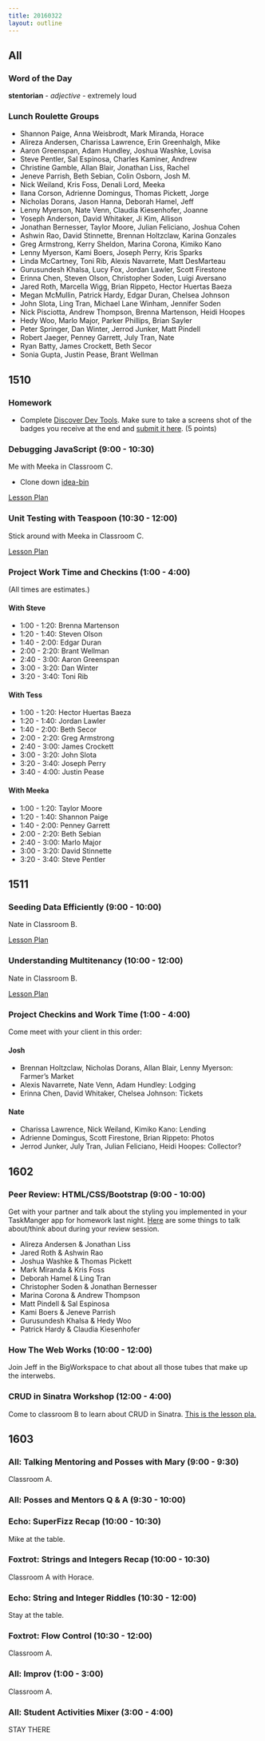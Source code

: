 ```yaml
---
title: 20160322
layout: outline
---
```


## All

### Word of the Day

**stentorian** - *adjective* - extremely loud

### Lunch Roulette Groups


* Shannon Paige, Anna Weisbrodt, Mark Miranda, Horace
* Alireza Andersen, Charissa Lawrence, Erin Greenhalgh, Mike
* Aaron Greenspan, Adam Hundley, Joshua Washke, Lovisa
* Steve Pentler, Sal Espinosa, Charles Kaminer, Andrew
* Christine Gamble, Allan Blair, Jonathan Liss, Rachel
* Jeneve Parrish, Beth Sebian, Colin Osborn, Josh M.
* Nick Weiland, Kris Foss, Denali Lord, Meeka
* Ilana Corson, Adrienne Domingus, Thomas Pickett, Jorge
* Nicholas Dorans, Jason Hanna, Deborah Hamel, Jeff
* Lenny Myerson, Nate Venn, Claudia Kiesenhofer, Joanne
* Yoseph Anderson, David Whitaker, Ji Kim, Allison
* Jonathan Bernesser, Taylor Moore, Julian Feliciano, Joshua Cohen
* Ashwin Rao, David Stinnette, Brennan Holtzclaw, Karina Gonzales
* Greg Armstrong, Kerry Sheldon, Marina Corona, Kimiko Kano
* Lenny Myerson, Kami Boers, Joseph Perry, Kris Sparks
* Linda McCartney, Toni Rib, Alexis Navarrete, Matt DesMarteau
* Gurusundesh Khalsa, Lucy Fox, Jordan Lawler, Scott Firestone
* Erinna Chen, Steven Olson, Christopher Soden, Luigi Aversano
* Jared Roth, Marcella Wigg, Brian Rippeto, Hector Huertas Baeza
* Megan McMullin, Patrick Hardy, Edgar Duran, Chelsea Johnson
* John Slota, Ling Tran, Michael Lane Winham, Jennifer Soden
* Nick Pisciotta, Andrew Thompson, Brenna Martenson, Heidi Hoopes
* Hedy Woo, Marlo Major, Parker Phillips, Brian Sayler
* Peter Springer, Dan Winter, Jerrod Junker, Matt Pindell
* Robert Jaeger, Penney Garrett, July Tran, Nate
* Ryan Batty, James Crockett, Beth Secor
* Sonia Gupta, Justin Pease, Brant Wellman


## 1510

### Homework
- Complete [Discover Dev Tools](http://discover-devtools.codeschool.com/). Make sure to take a screens shot of the badges you receive at the end and [submit it here](https://github.com/turingschool/ruby-submissions/tree/master/1510/module_4_assignments/dev-tools-homework). (5 points)

### Debugging JavaScript (9:00 - 10:30)

Me with Meeka in Classroom C.

- Clone down [idea-bin](https://github.com/turingschool-examples/idea-bin)

[Lesson Plan](https://github.com/turingschool/lesson_plans/blob/master/ruby_04-apis_and_scalability/debugging_javascript.markdown)

### Unit Testing with Teaspoon (10:30 - 12:00)

Stick around with Meeka in Classroom C.

[Lesson Plan](https://github.com/turingschool/lesson_plans/blob/master/ruby_04-apis_and_scalability/testing_javascript_in_rails.markdown)

### Project Work Time and Checkins (1:00 - 4:00)

(All times are estimates.)

#### With Steve

- 1:00 - 1:20: Brenna Martenson
- 1:20 - 1:40: Steven Olson
- 1:40 - 2:00: Edgar Duran
- 2:00 - 2:20: Brant Wellman
- 2:40 - 3:00: Aaron Greenspan
- 3:00 - 3:20: Dan Winter
- 3:20 - 3:40: Toni Rib

#### With Tess

- 1:00 - 1:20: Hector Huertas Baeza
- 1:20 - 1:40: Jordan Lawler
- 1:40 - 2:00: Beth Secor
- 2:00 - 2:20: Greg Armstrong
- 2:40 - 3:00: James Crockett
- 3:00 - 3:20: John Slota
- 3:20 - 3:40: Joseph Perry
- 3:40 - 4:00: Justin Pease

#### With Meeka

- 1:00 - 1:20: Taylor Moore
- 1:20 - 1:40: Shannon Paige
- 1:40 - 2:00: Penney Garrett
- 2:00 - 2:20: Beth Sebian
- 2:40 - 3:00: Marlo Major
- 3:00 - 3:20: David Stinnette
- 3:20 - 3:40: Steve Pentler

## 1511


### Seeding Data Efficiently (9:00 - 10:00)

Nate in Classroom B.

[Lesson Plan](https://github.com/turingschool/lesson_plans/blob/master/ruby_03-professional_rails_applications/seeding_data_efficiently.md)

### Understanding Multitenancy (10:00 - 12:00)

Nate in Classroom B.

[Lesson Plan](https://github.com/turingschool/lesson_plans/blob/master/ruby_03-professional_rails_applications/understanding_multitenancy.md)


### Project Checkins and Work Time (1:00 - 4:00)

Come meet with your client in this order:

#### Josh

- Brennan Holtzclaw, Nicholas Dorans, Allan Blair, Lenny Myerson: Farmer’s Market
- Alexis Navarrete, Nate Venn, Adam Hundley: Lodging
- Erinna Chen, David Whitaker, Chelsea Johnson: Tickets

#### Nate

- Charissa Lawrence, Nick Weiland, Kimiko Kano: Lending
- Adrienne Domingus, Scott Firestone, Brian Rippeto: Photos
- Jerrod Junker, July Tran, Julian Feliciano, Heidi Hoopes: Collector?


## 1602

### Peer Review: HTML/CSS/Bootstrap (9:00 - 10:00)

Get with your partner and talk about the styling you implemented in your TaskManger app for homework last night. [Here](https://gist.github.com/Carmer/52b20bbe29d89dfa3f00) are some things to talk about/think about during your review session.

* Alireza Andersen & Jonathan Liss
* Jared Roth & Ashwin Rao
* Joshua Washke & Thomas Pickett
* Mark Miranda & Kris Foss
* Deborah Hamel & Ling Tran
* Christopher Soden & Jonathan Bernesser
* Marina Corona & Andrew Thompson
* Matt Pindell & Sal Espinosa
* Kami Boers & Jeneve Parrish
* Gurusundesh Khalsa & Hedy Woo
* Patrick Hardy & Claudia Kiesenhofer

### How The Web Works (10:00 - 12:00)

Join Jeff in the BigWorkspace to chat about all those tubes that make up the interwebs.

### CRUD in Sinatra Workshop (12:00 - 4:00)

Come to classroom B to learn about CRUD in Sinatra. [This is the lesson pla.](https://github.com/turingschool/lesson_plans/blob/master/ruby_02-web_applications_with_ruby/crud_sinatra.markdown)

## 1603

### All: Talking Mentoring and Posses with Mary (9:00 - 9:30)

Classroom A.

### All: Posses and Mentors Q & A (9:30 - 10:00)

### Echo: SuperFizz Recap (10:00 - 10:30)

Mike at the table.

### Foxtrot: Strings and Integers Recap (10:00 - 10:30)

Classroom A with Horace.

### Echo: String and Integer Riddles (10:30 - 12:00)

Stay at the table.

### Foxtrot: Flow Control (10:30 - 12:00)

Classroom A.

### All: Improv (1:00 - 3:00)

Classroom A.

### All: Student Activities Mixer (3:00 - 4:00)

STAY THERE
